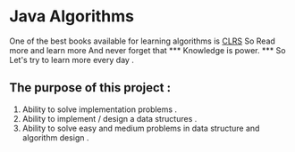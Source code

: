 # Java Algorithms
 
One of the best books available for learning algorithms is [CLRS](https://edutechlearners.com/download/Introduction_to_algorithms-3rd%20Edition.pdf) So Read more and learn more And never forget that *** Knowledge is power. ***  So Let's try to learn more every day .

## The purpose of this project :

1. Ability to solve implementation problems .
2. Ability to implement / design a data structures .
3. Ability to solve easy and medium problems in data structure and algorithm design .